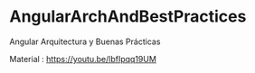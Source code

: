 # AngularArchAndBestPractices
Angular Arquitectura y Buenas Prácticas

Material : https://youtu.be/lbfIpqq19UM

